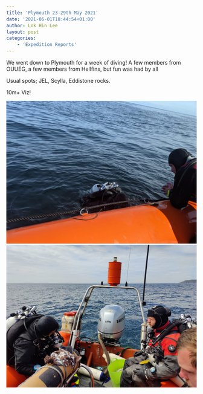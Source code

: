 ```yaml
---
title: 'Plymouth 23-29th May 2021'
date: '2021-06-01T18:44:54+01:00'
author: Lok Hin Lee
layout: post
categories:
    - 'Expedition Reports'
---
```


We went down to Plymouth for a week of diving! A few members from OUUEG, a few members from Hellfins, but fun was had by all

Usual spots; JEL, Scylla, Eddistone rocks.

10m+ Viz!

![](/assets/images/WhatsApp-Image-2021-05-29-at-17.06.02.jpeg)
![](/assets/images/WhatsApp-Image-2021-05-29-at-19.29.22.jpeg)
